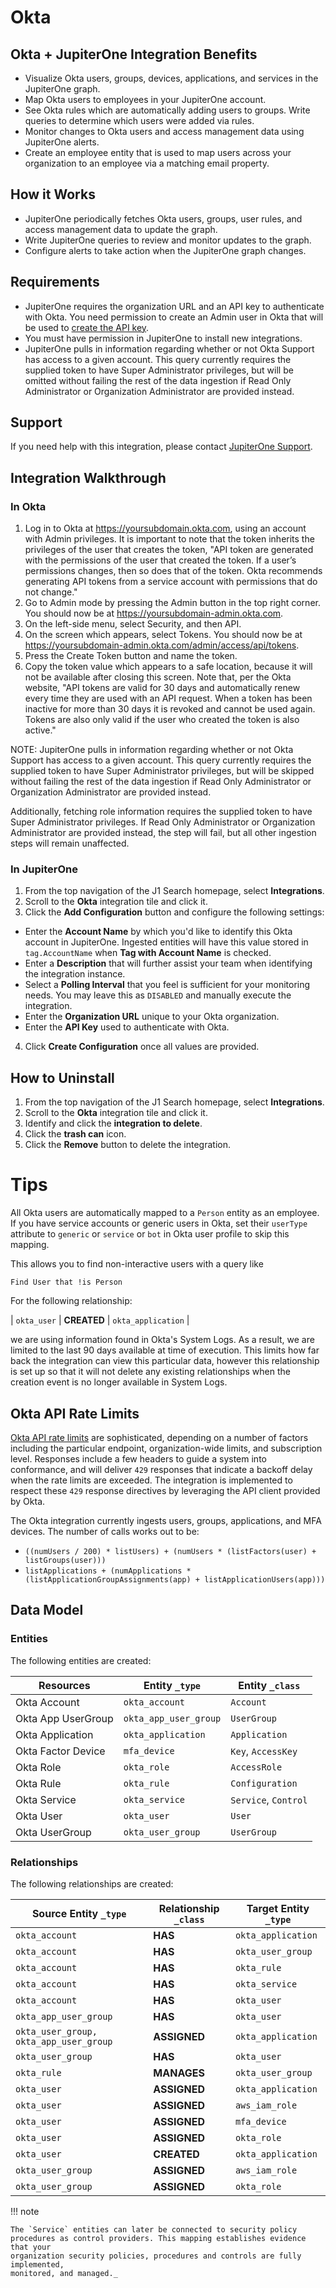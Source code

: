 # Okta

## Okta + JupiterOne Integration Benefits

- Visualize Okta users, groups, devices, applications, and services in the
  JupiterOne graph.
- Map Okta users to employees in your JupiterOne account.
- See Okta rules which are automatically adding users to groups. Write queries
  to determine which users were added via rules.
- Monitor changes to Okta users and access management data using JupiterOne
  alerts.
- Create an employee entity that is used to map users across your organization
  to an employee via a matching email property.

## How it Works

- JupiterOne periodically fetches Okta users, groups, user rules, and access
  management data to update the graph.
- Write JupiterOne queries to review and monitor updates to the graph.
- Configure alerts to take action when the JupiterOne graph changes.

## Requirements

- JupiterOne requires the organization URL and an API key to authenticate with
  Okta. You need permission to create an Admin user in Okta that will be used to
  [create the API key](https://developer.okta.com/docs/api/getting_started/getting_a_token).
- You must have permission in JupiterOne to install new integrations.
- JupiterOne pulls in information regarding whether or not Okta Support has
  access to a given account. This query currently requires the supplied token to
  have Super Administrator privileges, but will be omitted without failing the
  rest of the data ingestion if Read Only Administrator or Organization
  Administrator are provided instead.

## Support

If you need help with this integration, please contact
[JupiterOne Support](https://support.jupiterone.io).

## Integration Walkthrough

### In Okta

1. Log in to Okta at https://yoursubdomain.okta.com, using an account with Admin
   privileges. It is important to note that the token inherits the privileges of
   the user that creates the token, "API token are generated with the
   permissions of the user that created the token. If a user’s permissions
   changes, then so does that of the token. Okta recommends generating API
   tokens from a service account with permissions that do not change."
2. Go to Admin mode by pressing the Admin button in the top right corner. You
   should now be at https://yoursubdomain-admin.okta.com.
3. On the left-side menu, select Security, and then API.
4. On the screen which appears, select Tokens. You should now be at
   https://yoursubdomain-admin.okta.com/admin/access/api/tokens.
5. Press the Create Token button and name the token.
6. Copy the token value which appears to a safe location, because it will not be
   available after closing this screen. Note that, per the Okta website, "API
   tokens are valid for 30 days and automatically renew every time they are used
   with an API request. When a token has been inactive for more than 30 days it
   is revoked and cannot be used again. Tokens are also only valid if the user
   who created the token is also active."

NOTE: JupiterOne pulls in information regarding whether or not Okta Support has
access to a given account. This query currently requires the supplied token to
have Super Administrator privileges, but will be skipped without failing the
rest of the data ingestion if Read Only Administrator or Organization
Administrator are provided instead.

Additionally, fetching role information requires the supplied token to have
Super Administrator privileges. If Read Only Administrator or Organization
Administrator are provided instead, the step will fail, but all other ingestion
steps will remain unaffected.

### In JupiterOne

1. From the top navigation of the J1 Search homepage, select **Integrations**.
2. Scroll to the **Okta** integration tile and click it.
3. Click the **Add Configuration** button and configure the following settings:

- Enter the **Account Name** by which you'd like to identify this Okta account
  in JupiterOne. Ingested entities will have this value stored in
  `tag.AccountName` when **Tag with Account Name** is checked.
- Enter a **Description** that will further assist your team when identifying
  the integration instance.
- Select a **Polling Interval** that you feel is sufficient for your monitoring
  needs. You may leave this as `DISABLED` and manually execute the integration.
- Enter the **Organization URL** unique to your Okta organization.
- Enter the **API Key** used to authenticate with Okta.

4. Click **Create Configuration** once all values are provided.

## How to Uninstall

1. From the top navigation of the J1 Search homepage, select **Integrations**.
2. Scroll to the **Okta** integration tile and click it.
3. Identify and click the **integration to delete**.
4. Click the **trash can** icon.
5. Click the **Remove** button to delete the integration.

# Tips

All Okta users are automatically mapped to a `Person` entity as an employee. If
you have service accounts or generic users in Okta, set their `userType`
attribute to `generic` or `service` or `bot` in Okta user profile to skip this
mapping.

This allows you to find non-interactive users with a query like

```j1ql
Find User that !is Person
```

For the following relationship:

| `okta_user` | **CREATED** | `okta_application` |

we are using information found in Okta's System Logs. As a result, we are
limited to the last 90 days available at time of execution. This limits how far
back the integration can view this particular data, however this relationship is
set up so that it will not delete any existing relationships when the creation
event is no longer available in System Logs.

## Okta API Rate Limits

[Okta API rate limits][2] are sophisticated, depending on a number of factors
including the particular endpoint, organization-wide limits, and subscription
level. Responses include a few headers to guide a system into conformance, and
will deliver `429` responses that indicate a backoff delay when the rate limits
are exceeded. The integration is implemented to respect these `429` response
directives by leveraging the API client provided by Okta.

The Okta integration currently ingests users, groups, applications, and MFA
devices. The number of calls works out to be:

- `((numUsers / 200) * listUsers) + (numUsers * (listFactors(user) + listGroups(user)))`
- `listApplications + (numApplications * (listApplicationGroupAssignments(app) + listApplicationUsers(app)))`

<!-- {J1_DOCUMENTATION_MARKER_START} -->
<!--
********************************************************************************
NOTE: ALL OF THE FOLLOWING DOCUMENTATION IS GENERATED USING THE
"j1-integration document" COMMAND. DO NOT EDIT BY HAND! PLEASE SEE THE DEVELOPER
DOCUMENTATION FOR USAGE INFORMATION:

https://github.com/JupiterOne/sdk/blob/main/docs/integrations/development.md
********************************************************************************
-->

## Data Model

### Entities

The following entities are created:

| Resources          | Entity `_type`        | Entity `_class`      |
| ------------------ | --------------------- | -------------------- |
| Okta Account       | `okta_account`        | `Account`            |
| Okta App UserGroup | `okta_app_user_group` | `UserGroup`          |
| Okta Application   | `okta_application`    | `Application`        |
| Okta Factor Device | `mfa_device`          | `Key`, `AccessKey`   |
| Okta Role          | `okta_role`           | `AccessRole`         |
| Okta Rule          | `okta_rule`           | `Configuration`      |
| Okta Service       | `okta_service`        | `Service`, `Control` |
| Okta User          | `okta_user`           | `User`               |
| Okta UserGroup     | `okta_user_group`     | `UserGroup`          |

### Relationships

The following relationships are created:

| Source Entity `_type`                  | Relationship `_class` | Target Entity `_type` |
| -------------------------------------- | --------------------- | --------------------- |
| `okta_account`                         | **HAS**               | `okta_application`    |
| `okta_account`                         | **HAS**               | `okta_user_group`     |
| `okta_account`                         | **HAS**               | `okta_rule`           |
| `okta_account`                         | **HAS**               | `okta_service`        |
| `okta_account`                         | **HAS**               | `okta_user`           |
| `okta_app_user_group`                  | **HAS**               | `okta_user`           |
| `okta_user_group, okta_app_user_group` | **ASSIGNED**          | `okta_application`    |
| `okta_user_group`                      | **HAS**               | `okta_user`           |
| `okta_rule`                            | **MANAGES**           | `okta_user_group`     |
| `okta_user`                            | **ASSIGNED**          | `okta_application`    |
| `okta_user`                            | **ASSIGNED**          | `aws_iam_role`        |
| `okta_user`                            | **ASSIGNED**          | `mfa_device`          |
| `okta_user`                            | **ASSIGNED**          | `okta_role`           |
| `okta_user`                            | **CREATED**           | `okta_application`    |
| `okta_user_group`                      | **ASSIGNED**          | `aws_iam_role`        |
| `okta_user_group`                      | **ASSIGNED**          | `okta_role`           |

<!--
********************************************************************************
END OF GENERATED DOCUMENTATION AFTER BELOW MARKER
********************************************************************************
-->
<!-- {J1_DOCUMENTATION_MARKER_END} -->

!!! note

    The `Service` entities can later be connected to security policy
    procedures as control providers. This mapping establishes evidence that your
    organization security policies, procedures and controls are fully implemented,
    monitored, and managed._

[1]: https://developer.okta.com/docs/api/getting_started/getting_a_token
[2]: https://developer.okta.com/docs/reference/rate-limits/
